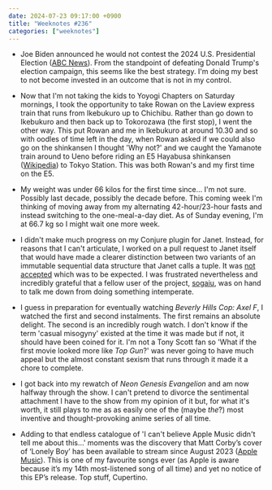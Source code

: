 ```yaml
---
date: 2024-07-23 09:17:00 +0900
title: "Weeknotes #236"
categories: ["weeknotes"]
---
```


- Joe Biden announced he would not contest the 2024 U.S. Presidential Election ([ABC News](https://www.abc.net.au/news/2024-07-22/joe-biden-steps-aside-as-democratic-presidential-candidate-2024/104124806)). From the standpoint of defeating Donald Trump's election campaign, this seems like the best strategy. I'm doing my best to not become invested in an outcome that is not in my control.

- Now that I'm not taking the kids to Yoyogi Chapters on Saturday mornings, I took the opportunity to take Rowan on the Laview express train that runs from Ikebukuro up to Chichibu. Rather than go down to Ikebukuro and then back up to Tokorozawa (the first stop), I went the other way. This put Rowan and me in Ikebukuro at around 10.30 and so with oodles of time left in the day, when Rowan asked if we could also go on the shinkansen I thought 'Why not?' and we caught the Yamanote train around to Ueno before riding an E5 Hayabusa shinkansen ([Wikipedia](https://en.wikipedia.org/wiki/E5_and_H5_Series_Shinkansen)) to Tokyo Station. This was both Rowan's and my first time on the E5.

- My weight was under 66 kilos for the first time since… I'm not sure. Possibly last decade, possibly the decade before. This coming week I'm thinking of moving away from my alternating 42-hour/23-hour fasts and instead switching to the one-meal-a-day diet. As of Sunday evening, I'm at 66.7 kg so I might wait one more week.

- I didn't make much progress on my Conjure plugin for Janet. Instead, for reasons that I can't articulate, I worked on a pull request to Janet itself that would have made a clearer distinction between two variants of an immutable sequential data structure that Janet calls a tuple. It was [not accepted](https://github.com/janet-lang/janet/pull/1474) which was to be expected. I was frustrated nevertheless and incredibly grateful that a fellow user of the project, [sogaiu](https://github.com/sogaiu), was on hand to talk me down from doing something intemperate.

- I guess in preparation for eventually watching _Beverly Hills Cop: Axel F_, I watched the first and second instalments. The first remains an absolute delight. The second is an incredibly rough watch. I don't know if the term 'casual misogyny' existed at the time it was made but if not, it should have been coined for it. I'm not a Tony Scott fan so 'What if the first movie looked more like _Top Gun_?' was never going to have much appeal but the almost constant sexism that runs through it made it a chore to complete.

- I got back into my rewatch of _Neon Genesis Evangelion_ and am now halfway through the show. I can't pretend to divorce the sentimental attachment I have to the show from my opinion of it but, for what it's worth, it still plays to me as as easily one of the (maybe _the_?) most inventive and thought-provoking anime series of all time.

- Adding to that endless catalogue of 'I can't believe Apple Music didn't tell me about this…' moments was the discovery that Matt Corby’s cover of ‘Lonely Boy’ has been available to stream since August 2023 ([Apple Music](https://music.apple.com/us/album/lonely-boy-triple-j-like-a-version/1703054161?i=1703054344)). This is one of my favourite songs ever (as Apple is aware because it’s my 14th most-listened song of all time) and yet no notice of this EP’s release. Top stuff, Cupertino.
